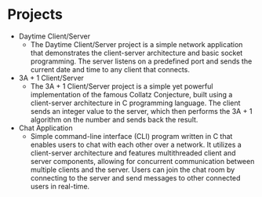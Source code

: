 # Projects
* Daytime Client/Server
  * The Daytime Client/Server project is a simple network application that demonstrates the client-server architecture and basic socket programming. The server listens on a predefined port and sends the current date and time to any client that connects.
* 3A + 1 Client/Server
  *  The 3A + 1 Client/Server project is a simple yet powerful implementation of the famous Collatz Conjecture, built using a client-server architecture in C programming language. The client sends an integer value to the server, which then performs the 3A + 1 algorithm on the number and sends back the result. 
* Chat Application
  * Simple command-line interface (CLI) program written in C that enables users to chat with each other over a network. It utilizes a client-server architecture and features multithreaded client and server components, allowing for concurrent communication between multiple clients and the server. Users can join the chat room by connecting to the server and send messages to other connected users in real-time.

